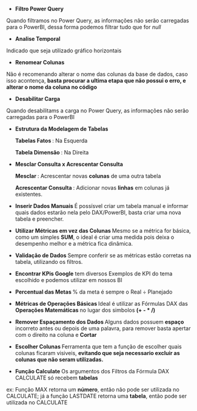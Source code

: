 * <b> Filtro Power Query </b>

Quando filtramos no Power Query, as informações não serão carregadas para o PowerBI, dessa forma podemos filtrar tudo que for <i> null </i>
  
* <b> Analise Temporal </b>
  
Indicado que seja utilizado gráfico horizontais
  
* <b> Renomear Colunas </b>

Não é recomenando alterar o nome das colunas da base de dados, caso isso acontença, <b> basta procurar a ultima etapa que não possui o erro, e alterar o nome da coluna no código </b>

* <b> Desabilitar Carga </b>
  
Quando desabilitams a carga no Power Query, as informações não serão carregadas para o PowerBI
  
* <b> Estrutura da Modelagem de Tabelas </b>

  <b> Tabelas Fatos </b>: Na Esquerda
  
  <b> Tabela Dimensão </b>: Na Direita

* <b> Mesclar Consulta x Acrescentar Consulta </b>

  <b> Mesclar </b>: Acrescentar novas <b>colunas</b> de uma outra tabela
  
  <b> Acrescentar Consulta </b>: Adicionar novas <b>linhas</b> em colunas já existentes.

* <b> Inserir Dados Manuais </b>
É possísvel criar um tabela manual e informar quais dados estarão nela pelo DAX/PowerBI, basta criar uma nova tabela e preencher.

* <b> Utilizar Métricas em vez das Colunas </b>
Mesmo se a métrica for básica, como um simples <b>SUM</b>, o ideal é criar uma medida pois deixa o desempenho melhor e a métrica fica dinâmica.

* <b> Validação de Dados </b>
Sempre conferir se as métricas estão corretas na tabela, utilizando os filtros.

* <b> Encontrar KPis </b>
<b>Google</b> tem diversos Exemplos de KPI do tema escolhido e podemos utilizar em nossos BI

* <b> Percentual das Metas </b>
% da meta é sempre o Real ÷ Planejado

* <b> Métricas de Operações Básicas </b>
Ideal é utilizar as Fórmulas DAX das <b> Operações Matemáticas </b> no lugar dos simbolos <b>(+ - * /)</b>

* <b> Remover Espaçamento dos Dados </b>
Alguns dados possuem <b>espaço</b> incorreto antes ou depois de uma palavra, para remover basta apertar com o direito na coluna e <b>Cortar</b>

* <b> Escolher Colunas </b>
Ferramenta que tem a função de escolher quais colunas ficaram visiveis, <b>evitando que seja necessario excluir as colunas que não seram utilizadas.</b>

* <b> Função Calculate </b>
Os argumentos dos Filtros da Fórmula DAX CALCULATE só recebem <b>tabelas</b>

ex: Função MAX retorna um <b>número</b>, então não pode ser utilizada no CALCULATE; já a função LASTDATE retorna uma <b>tabela</b>, então pode ser utilizada no CALCULATE
